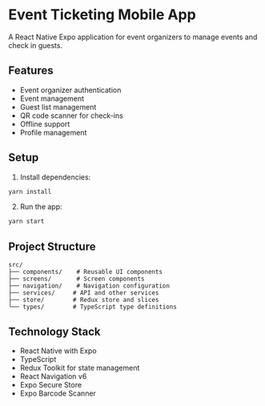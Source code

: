 # Event Ticketing Mobile App

A React Native Expo application for event organizers to manage events and check in guests.

## Features

- Event organizer authentication
- Event management
- Guest list management
- QR code scanner for check-ins
- Offline support
- Profile management

## Setup

1. Install dependencies:
```bash
yarn install
```

2. Run the app:
```bash
yarn start
```

## Project Structure

```
src/
├── components/    # Reusable UI components
├── screens/       # Screen components
├── navigation/    # Navigation configuration
├── services/     # API and other services
├── store/        # Redux store and slices
└── types/        # TypeScript type definitions
```

## Technology Stack

- React Native with Expo
- TypeScript
- Redux Toolkit for state management
- React Navigation v6
- Expo Secure Store
- Expo Barcode Scanner